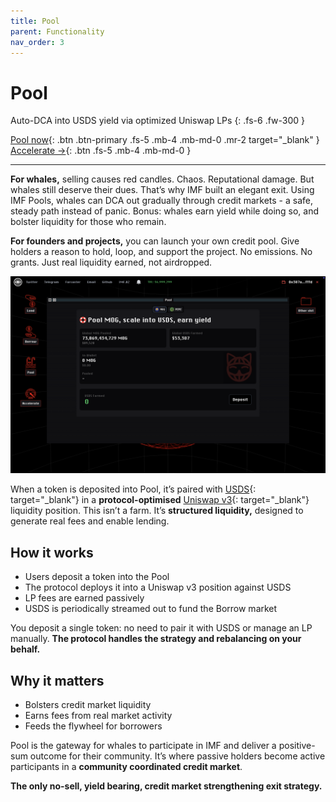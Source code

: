 ```yaml
---
title: Pool
parent: Functionality
nav_order: 3
---
```


# Pool

Auto-DCA into USDS yield via optimized Uniswap LPs 
{: .fs-6 .fw-300 }

[Pool now](https://app.imf.bz/pool){: .btn .btn-primary .fs-5 .mb-4 .mb-md-0 .mr-2 target="_blank" }
[Accelerate →](/docs/functionality/accelerate.html){: .btn .fs-5 .mb-4 .mb-md-0 }

---

**For whales,** selling causes red candles. Chaos. Reputational damage. But whales still deserve their dues. That’s why IMF built an elegant exit. Using IMF Pools, whales can DCA out gradually through credit markets - a safe, steady path instead of panic. Bonus: whales earn yield while doing so, and bolster liquidity for those who remain.

**For founders and projects,** you can launch your own credit pool. Give holders a reason to hold, loop, and support the project. No emissions. No grants. Just real liquidity earned, not airdropped.

![](/assets/images/pool.png)

When a token is deposited into Pool, it’s paired with [USDS](https://sky.money){: target="_blank"} in a **protocol-optimised** [Uniswap v3](https://docs.uniswap.org/contracts/v3/overview){: target="_blank"} liquidity position. This isn’t a farm. It’s **structured liquidity,** designed to generate real fees and enable lending.

## How it works

- Users deposit a token into the Pool  
- The protocol deploys it into a Uniswap v3 position against USDS  
- LP fees are earned passively  
- USDS is periodically streamed out to fund the Borrow market

You deposit a single token: no need to pair it with USDS or manage an LP manually. **The protocol handles the strategy and rebalancing on your behalf.**

## Why it matters

- Bolsters credit market liquidity
- Earns fees from real market activity  
- Feeds the flywheel for borrowers

Pool is the gateway for whales to participate in IMF and deliver a positive-sum outcome for their community. It’s where passive holders become active participants in a **community coordinated credit market**.

**The only no-sell, yield bearing, credit market strengthening exit strategy.**